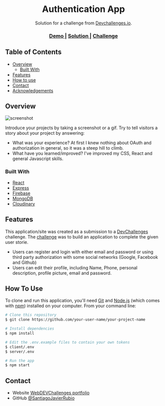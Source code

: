 <h1 align="center">Authentication App</h1>

<div align="center">
   Solution for a challenge from  <a href="http://devchallenges.io" target="_blank">Devchallenges.io</a>.
</div>

<div align="center">
  <h3>
    <a href="https://sjr-auth.netlify.app/">
      Demo
    </a>
    <span> | </span>
    <a href="https://github.com/SantiagoJavierRubio/user-authentication-webapp">
      Solution
    </a>
    <span> | </span>
    <a href="https://devchallenges.io/challenges/N1fvBjQfhlkctmwj1tnw">
      Challenge
    </a>
  </h3>
</div>

<!-- TABLE OF CONTENTS -->

## Table of Contents

- [Overview](#overview)
  - [Built With](#built-with)
- [Features](#features)
- [How to use](#how-to-use)
- [Contact](#contact)
- [Acknowledgements](#acknowledgements)

<!-- OVERVIEW -->

## Overview

![screenshot](https://user-images.githubusercontent.com/16707738/92399059-5716eb00-f132-11ea-8b14-bcacdc8ec97b.png)

Introduce your projects by taking a screenshot or a gif. Try to tell visitors a story about your project by answering:

- What was your experience?
 At first I knew nothing about OAuth and authorization in general, so it was a steep hill to climb.
- What have you learned/improved?
 I've improved my CSS, React and general Javascript skills. 

### Built With

<!-- This section should list any major frameworks that you built your project using. Here are a few examples.-->

- [React](https://reactjs.org/)
- [Express](https://expressjs.com/)
- [Firebase](https://firebase.google.com/)
- [MongoDB](https://www.mongodb.com/)
- [Cloudinary](https://cloudinary.com/)

## Features

<!-- List the features of your application or follow the template. Don't share the figma file here :) -->

This application/site was created as a submission to a [DevChallenges](https://devchallenges.io/challenges) challenge. The [challenge](https://devchallenges.io/challenges/N1fvBjQfhlkctmwj1tnw) was to build an application to complete the given user storie.

- Users can register and login with either email and password or using third party authorization with some social networks (Google, Facebook and Github)
- Users can edit their profile, including Name, Phone, personal description, profile picture, email and password.

## How To Use

<!-- Example: -->

To clone and run this application, you'll need [Git](https://git-scm.com) and [Node.js](https://nodejs.org/en/download/) (which comes with [npm](http://npmjs.com)) installed on your computer. From your command line:

```bash
# Clone this repository
$ git clone https://github.com/your-user-name/your-project-name

# Install dependencies
$ npm install

# Edit the .env.example files to contain your own tokens
$ client/.env
$ server/.env

# Run the app
$ npm start
```


## Contact

- Website [WebDEVChallenges portfolio](https://devchallenges.io/portfolio/SantiagoJavierRubio)
- GitHub [@SantiagoJavierRubio](https://github.com/SantiagoJavierRubio/)
